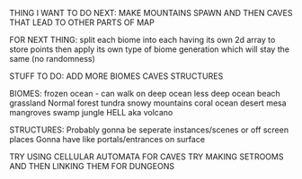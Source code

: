 THING I WANT TO DO NEXT: MAKE MOUNTAINS SPAWN AND THEN CAVES THAT LEAD TO OTHER PARTS OF MAP

FOR NEXT THING: split each biome into each having its own 2d array to store points then apply its own type of biome generation which will stay the same (no randomness)

STUFF TO DO:
ADD MORE BIOMES
CAVES
STRUCTURES

BIOMES:
frozen ocean - can walk on
deep ocean
less deep ocean
beach
grassland
Normal forest
tundra
snowy mountains
coral ocean
desert
mesa
mangroves
swamp
jungle
HELL aka volcano

STRUCTURES:
Probably gonna be seperate instances/scenes or off screen places
Gonna have like portals/entrances on surface

TRY USING CELLULAR AUTOMATA FOR CAVES
TRY MAKING SETROOMS AND THEN LINKING THEM FOR DUNGEONS
